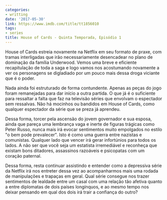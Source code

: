 ```yaml
---
categories:
- writting
date: '2017-05-30'
link: https://www.imdb.com/title/tt1856010
tags:
- series
title: House of Cards - Quinta Temporada, Episódio 1
---
```


House of Cards estreia novamente na Netflix em seu formato de praxe, com tramas interligadas que irão necessariamente desencadear no plano de dominação da família Underwood. Vemos uma breve e eficiente recapitulação de toda a saga e logo vamos nos acostumando novamente a ver os personagens se digladiado por um pouco mais dessa droga viciante que é o poder.

Nada ainda foi estruturado de forma contundente. Apenas as peças do jogo foram remanejadas para dar início a outra partida. O que já é o suficiente para ressaltar a falta que faz na televisão séries que envolvam o espectador sem ressalvas. Não há mocinhos ou bandidos em House of Cards, como qualquer espectador da série que se preza já aprendeu.

Dessa forma, torcer pela ascensão do jovem governador e sua esposa, ainda que pareça uma lembrança vaga e inerte de figuras trágicas como Peter Russo, nunca mais irá evocar sentimentos muito empolgados no estilo "o bem pode prevalecer". Isto é como uma guerra entre nazistas e comunistas. Qualquer lado que vencer irá gerar infortúnios para todos os lados. A não ser que você seja um estatista irremediável e reconheça que existam bons ditadores, assassinos razoáveis e psicopatas com um coração paternal.

Dessa forma, resta continuar assistindo e entender como a depressiva série da Netflix irá nos entreter dessa vez ao acompanharmos mais uma rodada de manipulações e trapaças em geral. Qual série consegue nos trazer sentimentos de lealdade entre um casal com uma relação tão afetiva quanto a entre diplomatas de dois países longínquos, e ao mesmo tempo nos deixar pensando em qual dos dois irá trair a confiança do outro?